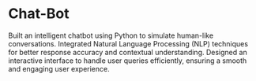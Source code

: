# Chat-Bot
Built an intelligent chatbot using Python to simulate human-like conversations. Integrated Natural Language Processing (NLP) techniques for better response accuracy and contextual understanding. Designed an interactive interface to handle user queries efficiently, ensuring a smooth and engaging user experience.
